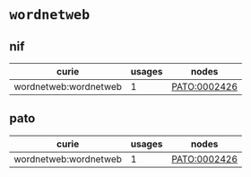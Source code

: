 # `wordnetweb`

## nif

| curie                 |   usages | nodes                                                       |
|-----------------------|----------|-------------------------------------------------------------|
| wordnetweb:wordnetweb |        1 | [PATO:0002426](http://purl.obolibrary.org/obo/PATO_0002426) |

## pato

| curie                 |   usages | nodes                                                       |
|-----------------------|----------|-------------------------------------------------------------|
| wordnetweb:wordnetweb |        1 | [PATO:0002426](http://purl.obolibrary.org/obo/PATO_0002426) |

